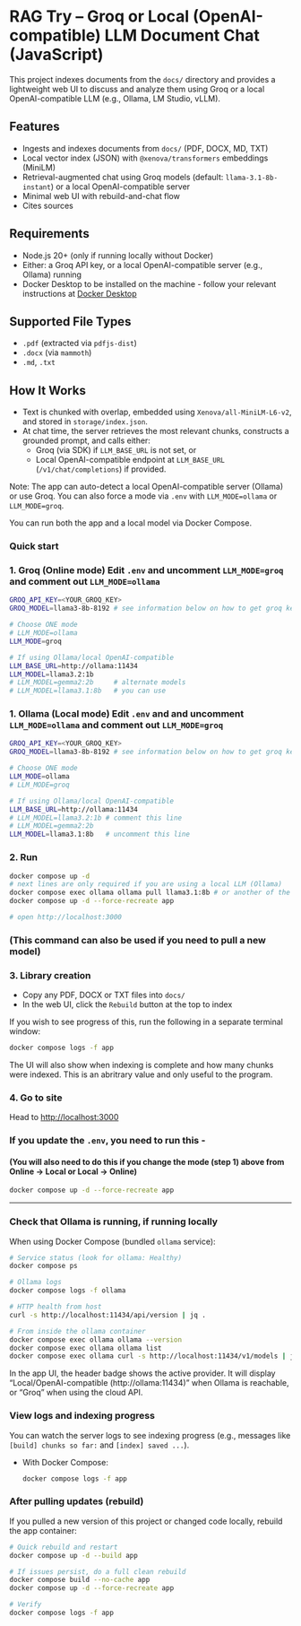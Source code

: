 # RAG Try – Groq or Local (OpenAI-compatible) LLM Document Chat (JavaScript)

This project indexes documents from the `docs/` directory and provides a lightweight web UI to discuss and analyze them using Groq or a local OpenAI-compatible LLM (e.g., Ollama, LM Studio, vLLM).

## Features
- Ingests and indexes documents from `docs/` (PDF, DOCX, MD, TXT)
- Local vector index (JSON) with `@xenova/transformers` embeddings (MiniLM)
- Retrieval-augmented chat using Groq models (default: `llama-3.1-8b-instant`) or a local OpenAI-compatible server
- Minimal web UI with rebuild-and-chat flow
- Cites sources

## Requirements
- Node.js 20+ (only if running locally without Docker)
- Either: a Groq API key, or a local OpenAI-compatible server (e.g., Ollama) running
- Docker Desktop to be installed on the machine - follow your relevant instructions at [Docker Desktop](https://www.docker.com/products/docker-desktop/)

## Supported File Types
- `.pdf` (extracted via `pdfjs-dist`)
- `.docx` (via `mammoth`)
- `.md`, `.txt`

## How It Works
- Text is chunked with overlap, embedded using `Xenova/all-MiniLM-L6-v2`, and stored in `storage/index.json`.
- At chat time, the server retrieves the most relevant chunks, constructs a grounded prompt, and calls either:
  - Groq (via SDK) if `LLM_BASE_URL` is not set, or
  - Local OpenAI-compatible endpoint at `LLM_BASE_URL` (`/v1/chat/completions`) if provided.

Note: The app can auto-detect a local OpenAI-compatible server (Ollama) or use Groq. You can also force a mode via `.env` with `LLM_MODE=ollama` or `LLM_MODE=groq`.

You can run both the app and a local model via Docker Compose.

### Quick start

### 1. Groq (Online mode) Edit `.env` and uncomment `LLM_MODE=groq` and comment out `LLM_MODE=ollama`
```bash
GROQ_API_KEY=<YOUR_GROQ_KEY>
GROQ_MODEL=llama3-8b-8192 # see information below on how to get groq key and set model

# Choose ONE mode
# LLM_MODE=ollama
LLM_MODE=groq

# If using Ollama/local OpenAI-compatible
LLM_BASE_URL=http://ollama:11434
LLM_MODEL=llama3.2:1b
# LLM_MODEL=gemma2:2b     # alternate models
# LLM_MODEL=llama3.1:8b   # you can use
```

### 1. Ollama (Local mode) Edit `.env` and and uncomment `LLM_MODE=ollama` and comment out `LLM_MODE=groq`
```bash
GROQ_API_KEY=<YOUR_GROQ_KEY>
GROQ_MODEL=llama3-8b-8192 # see information below on how to get groq key and set model

# Choose ONE mode
LLM_MODE=ollama
# LLM_MODE=groq

# If using Ollama/local OpenAI-compatible
LLM_BASE_URL=http://ollama:11434
# LLM_MODEL=llama3.2:1b # comment this line
# LLM_MODEL=gemma2:2b    
LLM_MODEL=llama3.1:8b   # uncomment this line
```

### 2. Run

```bash
docker compose up -d
# next lines are only required if you are using a local LLM (Ollama)
docker compose exec ollama ollama pull llama3.1:8b # or another of the models listed above in Part 1
docker compose up -d --force-recreate app

# open http://localhost:3000
```
### (This command can also be used if you need to pull a new model)

### 3. Library creation

- Copy any PDF, DOCX or TXT files into `docs/`
- In the web UI, click the `Rebuild` button at the top to index

If you wish to see progress of this, run the following in a separate terminal window:
```bash
docker compose logs -f app
```
The UI will also show when indexing is complete and how many chunks were indexed. This is an abritrary value and only useful to the program.

### 4. Go to site

Head to [http://localhost:3000](http://localhost:3000)


### If you update the `.env`, you need to run this -
#### (You will also need to do this if you change the mode (step 1) above from Online -> Local or Local -> Online)

```bash
docker compose up -d --force-recreate app
```

---------------------

### Check that Ollama is running, if running locally

When using Docker Compose (bundled `ollama` service):

```bash
# Service status (look for ollama: Healthy)
docker compose ps

# Ollama logs
docker compose logs -f ollama

# HTTP health from host
curl -s http://localhost:11434/api/version | jq .

# From inside the ollama container
docker compose exec ollama ollama --version
docker compose exec ollama ollama list
docker compose exec ollama curl -s http://localhost:11434/v1/models | jq .
```

In the app UI, the header badge shows the active provider. It will display
“Local/OpenAI-compatible (http://ollama:11434)” when Ollama is reachable, or “Groq” when using the cloud API.

### View logs and indexing progress

You can watch the server logs to see indexing progress (e.g., messages like `[build] chunks so far:` and `[index] saved ...`).

- With Docker Compose:
  ```bash
  docker compose logs -f app
  ```

### After pulling updates (rebuild)

If you pulled a new version of this project or changed code locally, rebuild the app container:

```bash
# Quick rebuild and restart
docker compose up -d --build app

# If issues persist, do a full clean rebuild
docker compose build --no-cache app
docker compose up -d --force-recreate app

# Verify
docker compose logs -f app
```

